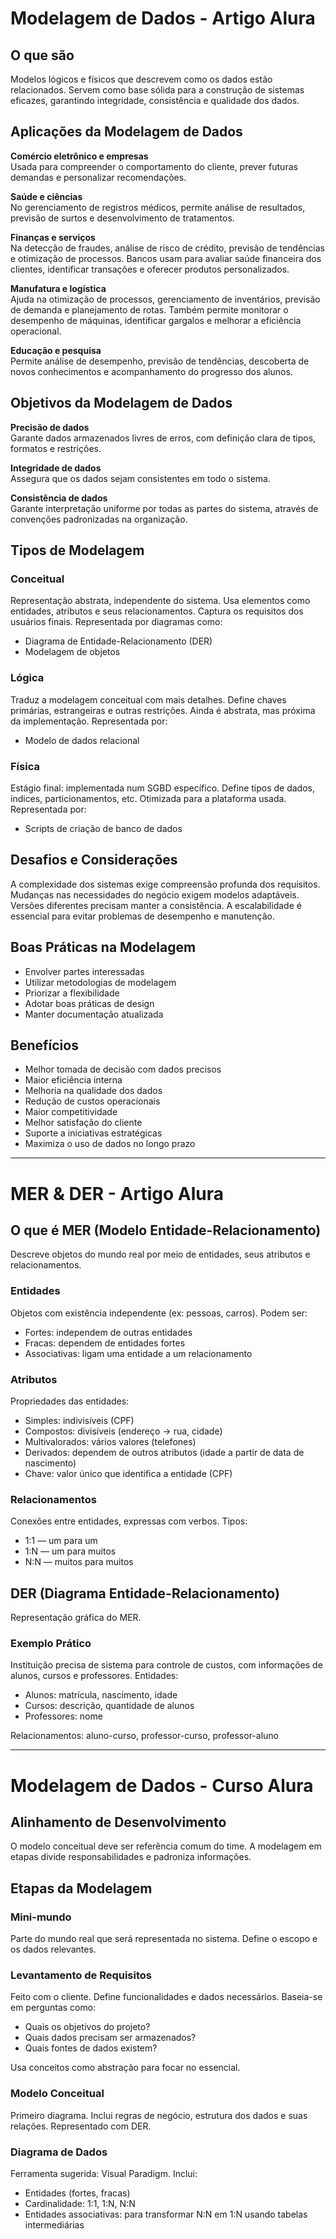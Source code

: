 # Modelagem de Dados - Artigo Alura

## O que são

Modelos lógicos e físicos que descrevem como os dados estão relacionados. Servem como base sólida para a construção de sistemas eficazes, garantindo integridade, consistência e qualidade dos dados.

## Aplicações da Modelagem de Dados

**Comércio eletrônico e empresas**  
Usada para compreender o comportamento do cliente, prever futuras demandas e personalizar recomendações.

**Saúde e ciências**  
No gerenciamento de registros médicos, permite análise de resultados, previsão de surtos e desenvolvimento de tratamentos.

**Finanças e serviços**  
Na detecção de fraudes, análise de risco de crédito, previsão de tendências e otimização de processos. Bancos usam para avaliar saúde financeira dos clientes, identificar transações e oferecer produtos personalizados.

**Manufatura e logística**  
Ajuda na otimização de processos, gerenciamento de inventários, previsão de demanda e planejamento de rotas. Também permite monitorar o desempenho de máquinas, identificar gargalos e melhorar a eficiência operacional.

**Educação e pesquisa**  
Permite análise de desempenho, previsão de tendências, descoberta de novos conhecimentos e acompanhamento do progresso dos alunos.

## Objetivos da Modelagem de Dados

**Precisão de dados**  
Garante dados armazenados livres de erros, com definição clara de tipos, formatos e restrições.

**Integridade de dados**  
Assegura que os dados sejam consistentes em todo o sistema.

**Consistência de dados**  
Garante interpretação uniforme por todas as partes do sistema, através de convenções padronizadas na organização.

## Tipos de Modelagem

### Conceitual

Representação abstrata, independente do sistema. Usa elementos como entidades, atributos e seus relacionamentos. Captura os requisitos dos usuários finais. Representada por diagramas como:

- Diagrama de Entidade-Relacionamento (DER)
- Modelagem de objetos



### Lógica

Traduz a modelagem conceitual com mais detalhes. Define chaves primárias, estrangeiras e outras restrições. Ainda é abstrata, mas próxima da implementação. Representada por:

- Modelo de dados relacional



### Física

Estágio final: implementada num SGBD específico. Define tipos de dados, índices, particionamentos, etc. Otimizada para a plataforma usada. Representada por:

- Scripts de criação de banco de dados



## Desafios e Considerações

A complexidade dos sistemas exige compreensão profunda dos requisitos. Mudanças nas necessidades do negócio exigem modelos adaptáveis. Versões diferentes precisam manter a consistência. A escalabilidade é essencial para evitar problemas de desempenho e manutenção.

## Boas Práticas na Modelagem

- Envolver partes interessadas  
- Utilizar metodologias de modelagem  
- Priorizar a flexibilidade  
- Adotar boas práticas de design  
- Manter documentação atualizada  

## Benefícios

- Melhor tomada de decisão com dados precisos  
- Maior eficiência interna  
- Melhoria na qualidade dos dados  
- Redução de custos operacionais  
- Maior competitividade  
- Melhor satisfação do cliente  
- Suporte a iniciativas estratégicas  
- Maximiza o uso de dados no longo prazo  

---

# MER & DER - Artigo Alura

## O que é MER (Modelo Entidade-Relacionamento)

Descreve objetos do mundo real por meio de entidades, seus atributos e relacionamentos.

### Entidades

Objetos com existência independente (ex: pessoas, carros). Podem ser:

- Fortes: independem de outras entidades  
- Fracas: dependem de entidades fortes  
- Associativas: ligam uma entidade a um relacionamento  

### Atributos

Propriedades das entidades:

- Simples: indivisíveis (CPF)  
- Compostos: divisíveis (endereço → rua, cidade)  
- Multivalorados: vários valores (telefones)  
- Derivados: dependem de outros atributos (idade a partir de data de nascimento)  
- Chave: valor único que identifica a entidade (CPF)  

### Relacionamentos

Conexões entre entidades, expressas com verbos. Tipos:

- 1:1 — um para um  
- 1:N — um para muitos  
- N:N — muitos para muitos  

## DER (Diagrama Entidade-Relacionamento)

Representação gráfica do MER.

### Exemplo Prático

Instituição precisa de sistema para controle de custos, com informações de alunos, cursos e professores. Entidades:

- Alunos: matrícula, nascimento, idade  
- Cursos: descrição, quantidade de alunos  
- Professores: nome  

Relacionamentos: aluno-curso, professor-curso, professor-aluno


---

# Modelagem de Dados - Curso Alura

## Alinhamento de Desenvolvimento

O modelo conceitual deve ser referência comum do time. A modelagem em etapas divide responsabilidades e padroniza informações.

## Etapas da Modelagem

### Mini-mundo

Parte do mundo real que será representada no sistema. Define o escopo e os dados relevantes.

### Levantamento de Requisitos

Feito com o cliente. Define funcionalidades e dados necessários. Baseia-se em perguntas como:

- Quais os objetivos do projeto?  
- Quais dados precisam ser armazenados?  
- Quais fontes de dados existem?  

Usa conceitos como abstração para focar no essencial.

### Modelo Conceitual

Primeiro diagrama. Inclui regras de negócio, estrutura dos dados e suas relações. Representado com DER.

### Diagrama de Dados

Ferramenta sugerida: Visual Paradigm. Inclui:

- Entidades (fortes, fracas)  
- Cardinalidade: 1:1, 1:N, N:N  
- Entidades associativas: para transformar N:N em 1:N usando tabelas intermediárias  
